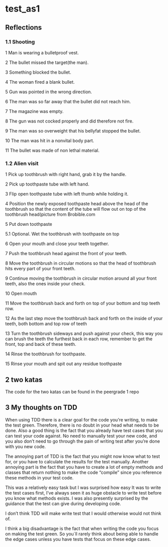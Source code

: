 # test_as1

## Reflections
### 1.1	Shooting
1	Man is wearing a bulletproof vest.

2	The bullet missed the target(the man).

3	Something blocked the bullet.

4	The woman fired a blank bullet.

5	Gun was pointed in the wrong direction.

6	The man was so far away that the bullet did not reach him.

7	The magazine was empty.

8	The gun was not cocked properly and did therefore not fire.

9	The man was so overweight that his bellyfat stopped the bullet.

10	The man was hit in a nonvital body part.

11 The bullet was made of non lethal material.

### 1.2	Alien visit
1	Pick up toothbrush with right hand, grab it by the handle.

2	Pick up toothpaste tube with left hand.

3	Flip open toothpaste tube with left thumb while holding it.

4	Position the newly exposed toothpaste head above the head of the toothbrush so that the content of the tube will flow out on top of the toothbrush head(picture from 
Brobible.com

5	Put down toothpaste

5.1	Optional. Wet the toothbrush with toothpaste on top

6	Open your mouth and close your teeth together.

7	Push the toothbrush head against the front of your teeth.

8	Move the toothbrush in circular motions so that the head of toothbrush hits every part of your front teeth.

9	Continue moving the toothbrush in circular motion around all your front teeth, also the ones inside your check.

10	Open mouth

11	Move the toothbrush back and forth on top of your bottom and top teeth row.

12	As the last step move the toothbrush back and forth on the inside of your teeth, both bottom and top row of teeth 

13	Turn the toothbrush sideways and push against your check, this way you can brush the teeth the furthest back in each row, remember to get the front, top and back of these teeth.

14	Rinse the toothbrush for toothpaste. 

15	Rinse your mouth and spit out any residue toothpaste

## 2	two katas
The code for the two katas can be found in the peergrade 1 repo

## 3 My thoughts on TDD
When using TDD there is a clear goal for the code you’re writing, to make the test green. Therefore, there is no doubt in your head what needs to be done. Also a good thing is the fact that you already have test cases that you can test your code against. No need to manually test your new code, and you also don’t need to go through the pain of writing test after you’re done with you new code. 

The annoying part of TDD is the fact that you might now know what to test for, or you have to calculate the results for the test manually. Another annoying part is the fact that you have to create a lot of empty methods and classes that return nothing to make the code “compile” since you reference these methods in your test code.

 This was a relatively easy task but I was surprised how easy It was to write the test cases first, I’ve always seen it as huge obstacle to write test before you know what methods exists. I was also presently surprised by the guidance that the test can give during developing code. 
 
I don’t think TDD will make write test that I would otherwise would not think of. 

I think a big disadvantage is the fact that when writing the code you focus on making the test green. So you´ll rarely think about being able to handle the edge cases unless you have tests that focus on these edge cases.
